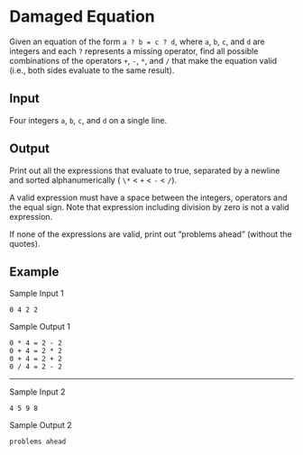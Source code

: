 # Damaged Equation

Given an equation of the form `a ? b = c ? d`, where `a`, `b`, `c`, and `d` are integers and each `?` represents a missing operator, find all possible combinations of the operators `+`, `-`, `*`, and `/` that make the equation valid (i.e., both sides evaluate to the same result).

## Input

Four integers `a`, `b`, `c`, and `d` on a single line.

## Output

Print out all the expressions that evaluate to true, separated by a newline and sorted alphanumerically ( `\*` < `+` < `-` < `/`).

A valid expression must have a space between the integers, operators and the equal sign. Note that expression including division by zero is not a valid expression.

If none of the expressions are valid, print out “problems ahead” (without the quotes).

## Example

Sample Input 1

```
0 4 2 2
```

Sample Output 1

```
0 * 4 = 2 - 2
0 + 4 = 2 * 2
0 + 4 = 2 + 2
0 / 4 = 2 - 2
```

---

Sample Input 2

```
4 5 9 8
```

Sample Output 2

```
problems ahead
```
